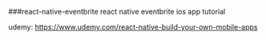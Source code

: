 ###react-native-eventbrite
react native eventbrite ios app tutorial

udemy:
https://www.udemy.com/react-native-build-your-own-mobile-apps
